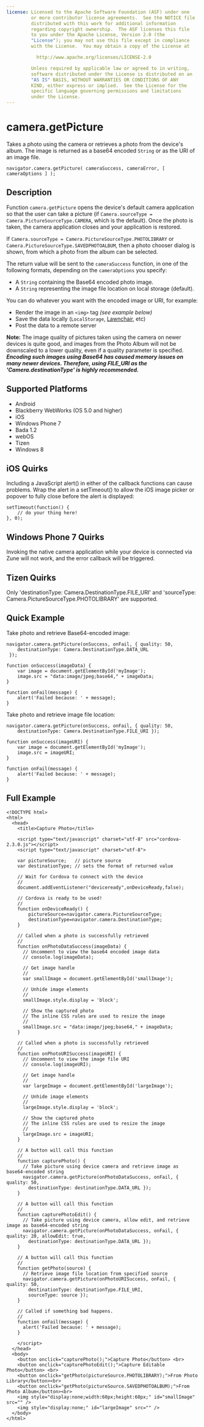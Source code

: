 ```yaml
---
license: Licensed to the Apache Software Foundation (ASF) under one
         or more contributor license agreements.  See the NOTICE file
         distributed with this work for additional information
         regarding copyright ownership.  The ASF licenses this file
         to you under the Apache License, Version 2.0 (the
         "License"); you may not use this file except in compliance
         with the License.  You may obtain a copy of the License at

           http://www.apache.org/licenses/LICENSE-2.0

         Unless required by applicable law or agreed to in writing,
         software distributed under the License is distributed on an
         "AS IS" BASIS, WITHOUT WARRANTIES OR CONDITIONS OF ANY
         KIND, either express or implied.  See the License for the
         specific language governing permissions and limitations
         under the License.
---
```


camera.getPicture
=================

Takes a photo using the camera or retrieves a photo from the device's album.  The image is returned as a base64 encoded `String` or as the URI of an image file.

    navigator.camera.getPicture( cameraSuccess, cameraError, [ cameraOptions ] );

Description
-----------

Function `camera.getPicture` opens the device's default camera application so that the user can take a picture (if `Camera.sourceType = Camera.PictureSourceType.CAMERA`, which is the default). Once the photo is taken, the camera application closes and your application is restored.

If `Camera.sourceType = Camera.PictureSourceType.PHOTOLIBRARY` or `Camera.PictureSourceType.SAVEDPHOTOALBUM`, then a photo chooser dialog is shown, from which a photo from the album can be selected.

The return value will be sent to the `cameraSuccess` function, in one of the following formats, depending on the `cameraOptions` you specify:

- A `String` containing the Base64 encoded photo image.
- A `String` representing the image file location on local storage (default).

You can do whatever you want with the encoded image or URI, for example:

- Render the image in an `<img>` tag _(see example below)_
- Save the data locally (`LocalStorage`, [Lawnchair](http://brianleroux.github.com/lawnchair/), etc)
- Post the data to a remote server

__Note:__ The image quality of pictures taken using the camera on newer devices is quite good, and images from the Photo Album will not be downscaled to a lower quality, even if a quality parameter is specified.  ___Encoding such images using Base64 has caused memory issues on many newer devices.  Therefore, using FILE_URI as the 'Camera.destinationType' is highly recommended.___

Supported Platforms
-------------------

- Android
- Blackberry WebWorks (OS 5.0 and higher)
- iOS
- Windows Phone 7
- Bada 1.2
- webOS
- Tizen
- Windows 8

iOS Quirks
----------

Including a JavaScript alert() in either of the callback functions can cause problems.  Wrap the alert in a setTimeout() to allow the iOS image picker or popover to fully close before the alert is displayed: 

    setTimeout(function() { 
        // do your thing here!
    }, 0);

Windows Phone 7 Quirks
----------------------

Invoking the native camera application while your device is connected
via Zune will not work, and the error callback will be triggered.

Tizen Quirks
----------------------

Only 'destinationType: Camera.DestinationType.FILE_URI' and 'sourceType: Camera.PictureSourceType.PHOTOLIBRARY' are supported.

Quick Example
-------------

Take photo and retrieve Base64-encoded image:

    navigator.camera.getPicture(onSuccess, onFail, { quality: 50,
        destinationType: Camera.DestinationType.DATA_URL
     }); 

    function onSuccess(imageData) {
        var image = document.getElementById('myImage');
        image.src = "data:image/jpeg;base64," + imageData;
    }

    function onFail(message) {
        alert('Failed because: ' + message);
    }

Take photo and retrieve image file location: 

    navigator.camera.getPicture(onSuccess, onFail, { quality: 50, 
        destinationType: Camera.DestinationType.FILE_URI }); 

    function onSuccess(imageURI) {
        var image = document.getElementById('myImage');
        image.src = imageURI;
    }

    function onFail(message) {
        alert('Failed because: ' + message);
    }


Full Example
------------

    <!DOCTYPE html>
    <html>
      <head>
        <title>Capture Photo</title>

        <script type="text/javascript" charset="utf-8" src="cordova-2.3.0.js"></script>
        <script type="text/javascript" charset="utf-8">

        var pictureSource;   // picture source
        var destinationType; // sets the format of returned value 
        
        // Wait for Cordova to connect with the device
        //
        document.addEventListener("deviceready",onDeviceReady,false);
    
        // Cordova is ready to be used!
        //
        function onDeviceReady() {
            pictureSource=navigator.camera.PictureSourceType;
            destinationType=navigator.camera.DestinationType;
        }

        // Called when a photo is successfully retrieved
        //
        function onPhotoDataSuccess(imageData) {
          // Uncomment to view the base64 encoded image data
          // console.log(imageData);
      
          // Get image handle
          //
          var smallImage = document.getElementById('smallImage');
      
          // Unhide image elements
          //
          smallImage.style.display = 'block';
      
          // Show the captured photo
          // The inline CSS rules are used to resize the image
          //
          smallImage.src = "data:image/jpeg;base64," + imageData;
        }

        // Called when a photo is successfully retrieved
        //
        function onPhotoURISuccess(imageURI) {
          // Uncomment to view the image file URI 
          // console.log(imageURI);
      
          // Get image handle
          //
          var largeImage = document.getElementById('largeImage');
      
          // Unhide image elements
          //
          largeImage.style.display = 'block';
      
          // Show the captured photo
          // The inline CSS rules are used to resize the image
          //
          largeImage.src = imageURI;
        }

        // A button will call this function
        //
        function capturePhoto() {
          // Take picture using device camera and retrieve image as base64-encoded string
          navigator.camera.getPicture(onPhotoDataSuccess, onFail, { quality: 50,
            destinationType: destinationType.DATA_URL });
        }

        // A button will call this function
        //
        function capturePhotoEdit() {
          // Take picture using device camera, allow edit, and retrieve image as base64-encoded string  
          navigator.camera.getPicture(onPhotoDataSuccess, onFail, { quality: 20, allowEdit: true,
            destinationType: destinationType.DATA_URL });
        }
    
        // A button will call this function
        //
        function getPhoto(source) {
          // Retrieve image file location from specified source
          navigator.camera.getPicture(onPhotoURISuccess, onFail, { quality: 50, 
            destinationType: destinationType.FILE_URI,
            sourceType: source });
        }

        // Called if something bad happens.
        // 
        function onFail(message) {
          alert('Failed because: ' + message);
        }

        </script>
      </head>
      <body>
        <button onclick="capturePhoto();">Capture Photo</button> <br>
        <button onclick="capturePhotoEdit();">Capture Editable Photo</button> <br>
        <button onclick="getPhoto(pictureSource.PHOTOLIBRARY);">From Photo Library</button><br>
        <button onclick="getPhoto(pictureSource.SAVEDPHOTOALBUM);">From Photo Album</button><br>
        <img style="display:none;width:60px;height:60px;" id="smallImage" src="" />
        <img style="display:none;" id="largeImage" src="" />
      </body>
    </html>
